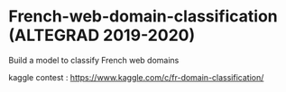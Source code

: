 # French-web-domain-classification (ALTEGRAD 2019-2020)
Build a model to classify French web domains 

kaggle contest : https://www.kaggle.com/c/fr-domain-classification/ 


